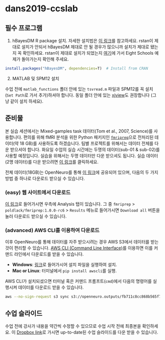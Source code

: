 # dans2019-ccslab

## 필수 프로그램

1. hBayesDM R package 설치. 자세한 설치법은 [이 링크](https://github.com/CCS-Lab/hBayesDM)를 참고하세요. rstan이 제대로 설치가 안되서 hBayesDM 제대로 안 될 경우가 많으니까 설치가 제대로 됐는지 꼭 확인하세요. rstan이 제대로 설치가 되었는지 [여기](https://github.com/stan-dev/rstan/wiki/RStan-Getting-Started)에 가서 Eight Schools 예제가 돌아가는지 확인해 주세요. 

```r
install.packages("hBayesDM", dependencies=T)  # Install from CRAN
```

2. MATLAB 및 SPM12 설치

수업 전에 `matlab_functions` 폴더 안에 있는 `tsvread.m` 파일과 SPM12를 꼭 설치(`Set Path`로 가서 추가)하셔야 합니다. 동일 폴더 안에 있는 [xjview](http://www.alivelearn.net/xjview/)도 권장합니다 (그냥 같이 설치 하세요). 

## 준비물

본 실습 세션에서는 Mixed-gamples task 데이터(Tom et al., 2007, Science)를 사용합니다.
편의를 위해 fMRI 분석을 위한 Python 패키지인 [`fmriprep`][fmriprep]으로
전처리된 데이터(약 18 GB)를 사용하도록 하겠습니다. 팀별 프로젝트를 위해서는 데이터 전체를 다운 받으셔야 합니다. 화요일 수업의 실습 시간에는 두명의 데이터(sub-01 & sub-02)를 사용할 예정입니다. 실습을 위해서는 두명 데이터만 다운 받으셔도 됩니다. 실습 데이터(2명 데이터)를 다운 받으려면 [이 링크](https://www.dropbox.com/s/ejvxz68ghubfux3/tom2007_two_subjects.zip?dl=0)를 클릭하세요. 

전체 데이터(18GB)는 OpenNeuro를 통해 [이 링크][data]에 공유되어 있으며,
다음의 두 가지 방법 중 하나로 다운로드 받으실 수 있습니다.

[data]: https://openneuro.org/datasets/ds000005/versions/00001
[fmriprep]: https://github.com/poldracklab/fmriprep

### (easy) 웹 사이트에서 다운로드

[이 링크][data]로 들어가시면 우측에 Analysis 탭이 있습니다.
그 중 `fmriprep` > `poldlack/fmriprep:1.0.0-rc6` > `Results` 메뉴로 들어가시면
`Download all` 버튼을 눌러 다운로드 받으실 수 있습니다.

### (advanced) AWS CLI를 이용하여 다운로드

이후 OpenNeuro를 통해 데이터를 자주 받으시려는 경우 AWS S3에서 데이터를 받는
것이 편리할 수 있습니다. [AWS CLI (Command Line Interface)][aws-cli]를 이용하면
이를 커맨드 라인에서 다운로드를 받을 수 있습니다.

[aws-cli]: https://aws.amazon.com/ko/cli/

- **Windows**: [링크][aws-cli]로 들어가시어 설치 파일을 실행하여 설치.
- **Mac or Linux**: 터미널에서 `pip install awscli`를 실행.

AWS CLI가 설치되셨으면 터미널 혹은 커맨드 프롬프트(`cmd`)에서 다음의 명령어를
실행시켜 데이터를 다운로드 받을 수 있습니다.

```bash
aws --no-sign-request s3 sync s3://openneuro.outputs/fb711c8cc868b565f709f5690e408cb4/51598f96-48b1-44df-b775-e0ad10bd1e29 tom-data
```
## 수업 슬라이드

수업 전에 강사가 내용을 약간씩 수정할 수 있으므로 수업 시작 전에 최종본을 확인하세요. 이 [Dropbox link](https://www.dropbox.com/sh/4te1gco5aih47hf/AACsEKjO2qBRsi17vprhA3pta?dl=0)로 가시면 up-to-date된 수업 슬라이드를 다운 받을 수 있습니다. 

